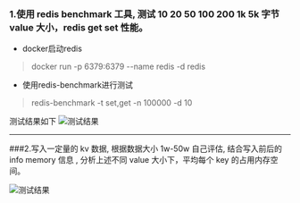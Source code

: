 ### 1.使用 redis benchmark 工具, 测试 10 20 50 100 200 1k 5k 字节 value 大小，redis get set 性能。

* docker启动redis
>docker run -p 6379:6379 --name redis -d redis

* 使用redis-benchmark进行测试
>redis-benchmark -t set,get -n 100000 -d 10

测试结果如下
![测试结果](http://7xthla.com1.z0.glb.clouddn.com/redis-benchmark_result.jpg)

---
###2.写入一定量的 kv 数据, 根据数据大小 1w-50w 自己评估, 结合写入前后的 info memory 信息 , 分析上述不同 value 大小下，平均每个 key 的占用内存空间。

![测试结果](http://7xthla.com1.z0.glb.clouddn.com/1642951285631.jpg)